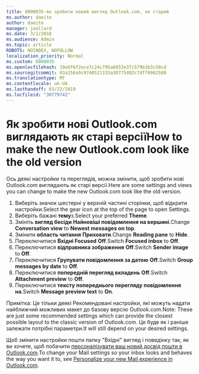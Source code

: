 ```yaml
---
title: 8000035-як зробити новий вигляд Outlook.com, як старий
ms.author: daeite
author: daeite
manager: joallard
ms.date: 3/1/2018
ms.audience: Admin
ms.topic: article
ROBOTS: NOINDEX, NOFOLLOW
localization_priority: Normal
ms.custom: 8000035
ms.openlocfilehash: 19e6f6f2ece7c24c795a6653e37c579b3b3c50cd
ms.sourcegitcommit: 03a156a9c9740521155a30775492c7dff0982588
ms.translationtype: MT
ms.contentlocale: uk-UA
ms.lasthandoff: 03/22/2019
ms.locfileid: "30779742"
---
```

# <a name="how-to-make-the-new-outlookcom-look-like-the-old-version"></a><span data-ttu-id="b04ec-102">Як зробити нові Outlook.com виглядають як старі версії</span><span class="sxs-lookup"><span data-stu-id="b04ec-102">How to make the new Outlook.com look like the old version</span></span>

<span data-ttu-id="b04ec-103">Ось деякі настройки та переглядів, можна змінити, щоб зробити нові Outlook.com виглядають як старі версії.</span><span class="sxs-lookup"><span data-stu-id="b04ec-103">Here are some settings and views you can change to make the new Outlook.com look like the old version.</span></span>

1. <span data-ttu-id="b04ec-104">Виберіть значок шестерні у верхній частині сторінки, щоб відкрити настройки.</span><span class="sxs-lookup"><span data-stu-id="b04ec-104">Select the gear icon at the top of the page to open Settings.</span></span>
2. <span data-ttu-id="b04ec-105">Виберіть бажані **тему**з.</span><span class="sxs-lookup"><span data-stu-id="b04ec-105">Select your preferred **Theme**.</span></span>
3. <span data-ttu-id="b04ec-106">Змініть **вигляд бесіди** **Найновіші повідомлення на вершині**.</span><span class="sxs-lookup"><span data-stu-id="b04ec-106">Change **Conversation view** to **Newest messages on top**.</span></span>
4. <span data-ttu-id="b04ec-107">Змінити **область читання** **Приховати**.</span><span class="sxs-lookup"><span data-stu-id="b04ec-107">Change **Reading pane** to **Hide**.</span></span>
5. <span data-ttu-id="b04ec-108">Переключитися **Вхідні Focused** **Off**.</span><span class="sxs-lookup"><span data-stu-id="b04ec-108">Switch **Focused inbox** to **Off**.</span></span>
6. <span data-ttu-id="b04ec-109">Переключитися **відправника зображення** **Off**.</span><span class="sxs-lookup"><span data-stu-id="b04ec-109">Switch **Sender image** to **Off**.</span></span> 
7. <span data-ttu-id="b04ec-110">Переключитися **Групувати повідомлення за датою** **Off**.</span><span class="sxs-lookup"><span data-stu-id="b04ec-110">Switch **Group messages by date** to **Off**.</span></span> 
8. <span data-ttu-id="b04ec-111">Переключитися **попередній перегляд вкладень** **Off**.</span><span class="sxs-lookup"><span data-stu-id="b04ec-111">Switch **Attachment preview** to **Off**.</span></span> 
9. <span data-ttu-id="b04ec-112">Переключитися **тексту попереднього перегляду повідомлення** **на**.</span><span class="sxs-lookup"><span data-stu-id="b04ec-112">Switch **Message preview text** to **On**.</span></span>

<span data-ttu-id="b04ec-113">Примітка: Це тільки деякі Рекомендовані настройки, які можуть надати найближчий можливих макет до базову версію Outlook.com.</span><span class="sxs-lookup"><span data-stu-id="b04ec-113">Note: These are just some recommended settings which can provide the closest possible layout to the classic version of Outlook.com.</span></span> <span data-ttu-id="b04ec-114">Це буде як і раніше залежати потрібні параметри.</span><span class="sxs-lookup"><span data-stu-id="b04ec-114">It will still depend on your desired settings.</span></span>

<span data-ttu-id="b04ec-115">Щоб змінити настройки пошти папку "Вхідні" вигляд і поведінку так, як ви хочете, щоб побачити [персоналізувати ваш новий досвід пошти в Outlook.com](https://support.office.com/article/b41c2ecb-f23c-42b3-b7f8-659646d5e58c).</span><span class="sxs-lookup"><span data-stu-id="b04ec-115">To change your Mail settings so your inbox looks and behaves the way you want it to, see [Personalize your new Mail experience in Outlook.com](https://support.office.com/article/b41c2ecb-f23c-42b3-b7f8-659646d5e58c).</span></span>